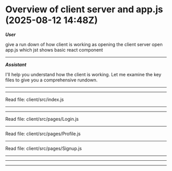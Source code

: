 <!-- Generated by SpecStory -->

# Overview of client server and app.js (2025-08-12 14:48Z)

_**User**_

give a run down of how client is working 
as opening the client server open app.js which jst shows basic react component 

---

_**Assistant**_

I'll help you understand how the client is working. Let me examine the key files to give you a comprehensive rundown.

---



---

Read file: client/src/index.js

---



---

Read file: client/src/pages/Login.js

---

Read file: client/src/pages/Profile.js

---

Read file: client/src/pages/Signup.js

---



---



---

